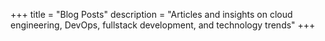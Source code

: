 +++
title = "Blog Posts"
description = "Articles and insights on cloud engineering, DevOps, fullstack development, and technology trends"
+++